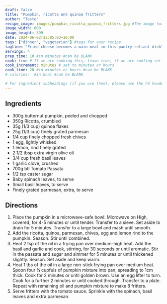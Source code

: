 ```yaml
---
draft: false
title: "Pumpkin, ricotta and quinoa fritters"
author: "Taste"
recipe_image: images/pumpkin_ricotta_quinoa_fritters.jpg #The image for your recipe
image_width: 600
image_height: 399
date: 2024-06-02T22:05:03+10:00
tags: ["dinner", "vegetarian"] #tags for your recipe
tagline: "Fried cheese becomes a main meal in this pantry-reliant dish"
servings: 4
prep_time: 10 #in minutes #can be BLANK
cook: true # If we are cooking this, leave true, if we are cooling set to false
cook_increment: minutes # set to minutes or hours
cook_time: 20 #in minutes or hours #can be BLANK
# calories:  #in kcal #can be BLANK

# For ingredient subheadings (if you use them), please use the h4 header.  For print view I have those elements targeted
---
```



## Ingredients

- 300g butternut pumpkin, peeled and chopped
- 350g Ricotta, crumbled
- 35g (1/3 cup) quinoa flakes
- 25g (1/3 cup) finely grated parmesan
- 1/4 cup finely chopped fresh chives
- 1 egg, lightly whisked
- 1 lemon, rind finely grated
- 2 1/2 tbsp extra virgin olive oil
- 3/4 cup fresh basil leaves
- 1 garlic clove, crushed
- 700g btl Tomato Passata
- 1/2 tsp caster sugar
- Baby spinach leaves, to serve
- Small basil leaves, to serve
- Finely grated parmesan, extra, to serve

## Directions

1. Place the pumpkin in a microwave-safe bowl. Microwave on High, covered, for 4-5 minutes or until tender. Transfer to a sieve. Set aside to drain for 5 minutes. Transfer to a large bowl and mash until smooth.
2. Add the ricotta, quinoa, parmesan, chives, egg and lemon rind to the pumpkin. Season. Stir until combined.
3. Heat 2 tsp of the oil in a frying pan over medium-high heat. Add the basil and garlic and cook, stirring, for 30 seconds or until aromatic. Stir in the passata and sugar and simmer for 5 minutes or until thickened slightly. Season. Set aside and keep warm.
4. Heat 1 tbs of the oil in a large non-stick frying pan over medium heat. Spoon four 1⁄4 cupfuls of pumpkin mixture into pan, spreading to 1cm thick. Cook for 2 minutes or until golden brown. Use an egg lifter to turn. Cook for a further 2 minutes or until cooked through. Transfer to a plate. Repeat with remaining oil and pumpkin mixture to make 8 fritters.
5. Serve fritters with the tomato sauce. Sprinkle with the spinach, basil leaves and extra parmesan.